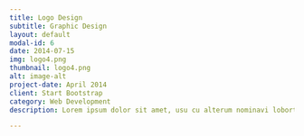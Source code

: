 ```yaml
---
title: Logo Design
subtitle: Graphic Design
layout: default
modal-id: 6
date: 2014-07-15
img: logo4.png
thumbnail: logo4.png
alt: image-alt
project-date: April 2014
client: Start Bootstrap
category: Web Development
description: Lorem ipsum dolor sit amet, usu cu alterum nominavi lobortis. At duo novum diceret. Tantas apeirian vix et, usu sanctus postulant inciderint ut, populo diceret necessitatibus in vim. Cu eum dicam feugiat noluisse.

---
```

